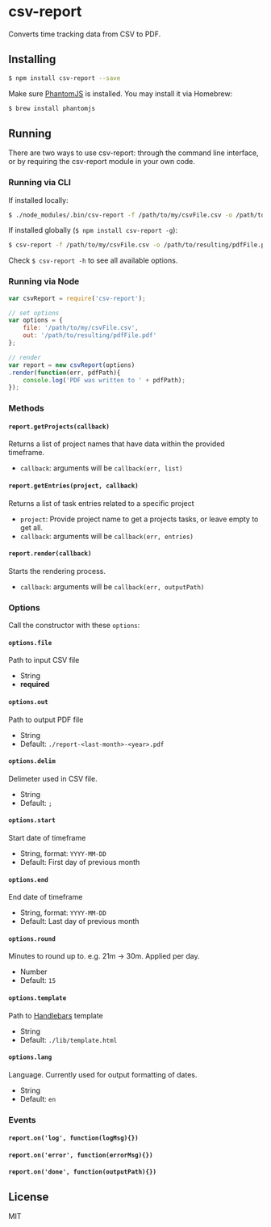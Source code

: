 csv-report
==========
Converts time tracking data from CSV to PDF.

## Installing

```bash
$ npm install csv-report --save
```

Make sure [PhantomJS](https://github.com/ariya/phantomjs/) is installed. You may install it via Homebrew:

```bash
$ brew install phantomjs
```



## Running

There are two ways to use csv-report: through the command line interface, or by requiring the csv-report module in your own code.

### Running via CLI

If installed locally:

```bash
$ ./node_modules/.bin/csv-report -f /path/to/my/csvFile.csv -o /path/to/resulting/pdfFile.pdf [options]
```

If installed globally (`$ npm install csv-report -g`):

```bash
$ csv-report -f /path/to/my/csvFile.csv -o /path/to/resulting/pdfFile.pdf [options]
```

Check `$ csv-report -h` to see all available options.

### Running via Node

```javascript
var csvReport = require('csv-report');

// set options
var options = {
	file: '/path/to/my/csvFile.csv',
	out: '/path/to/resulting/pdfFile.pdf'
};

// render 
var report = new csvReport(options)
.render(function(err, pdfPath){
	console.log('PDF was written to ' + pdfPath);
});
```
### Methods

#### `report.getProjects(callback)`
Returns a list of project names that have data within the provided timeframe.

- `callback`: arguments will be `callback(err, list)`

#### `report.getEntries(project, callback)`
Returns a list of task entries related to a specific project

- `project`: Provide project name to get a projects tasks, or leave empty to get all.
- `callback`: arguments will be `callback(err, entries)`

#### `report.render(callback)`
Starts the rendering process.

- `callback`: arguments will be `callback(err, outputPath)`

### Options
Call the constructor with these `options`:

#### `options.file`
Path to input CSV file

- String
- **required**

#### `options.out`
Path to output PDF file

- String
- Default: `./report-<last-month>-<year>.pdf`

#### `options.delim`
Delimeter used in CSV file.

- String
- Default: `;`

#### `options.start`
Start date of timeframe

- String, format: `YYYY-MM-DD`
- Default: First day of previous month

#### `options.end`
End date of timeframe

- String, format: `YYYY-MM-DD`
- Default: Last day of previous month

#### `options.round`
Minutes to round up to. e.g. 21m -> 30m. Applied per day.

- Number
- Default: `15`

#### `options.template`
Path to [Handlebars](http://handlebarsjs.com/) template

- String
- Default: `./lib/template.html`

#### `options.lang`
Language. Currently used for output formatting of dates.

- String
- Default: `en`

### Events

#### `report.on('log', function(logMsg){})`
#### `report.on('error', function(errorMsg){})`
#### `report.on('done', function(outputPath){})`

## License

MIT